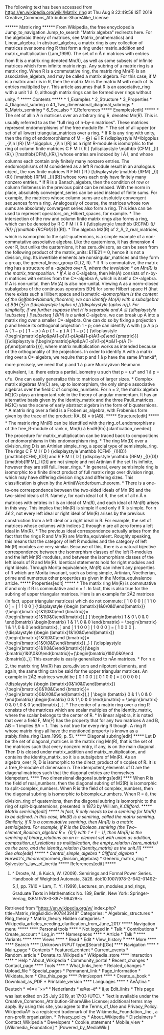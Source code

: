 The following text has been accessed from https://en.wikipedia.org/wiki/Matrix_ring at Thu Aug 8 22:49:58 IST 2019
Creative_Commons_Attribution-ShareAlike_License




















****** Matrix ring ******
From Wikipedia, the free encyclopedia
Jump_to_navigation Jump_to_search
"Matrix algebra" redirects here. For the algebraic theory of matrices, see
Matrix_(mathematics) and Linear_algebra.
In abstract_algebra, a matrix ring is any collection of matrices over some ring
R that form a ring under matrix_addition and matrix_multiplication (Lam_1999).
The set of n Ã n matrices with entries from R is a matrix ring denoted Mn(R),
as well as some subsets of infinite matrices which form infinite matrix rings.
Any subring of a matrix ring is a matrix ring.
When R is a commutative ring, the matrix ring Mn(R) is an associative_algebra,
and may be called a matrix algebra. For this case, if M is a matrix and r is in
R, then the matrix Mr is the matrix M with each of its entries multiplied by r.
This article assumes that R is an associative_ring with a unit 1 â  0,
although matrix rings can be formed over rings without unity.
⁰
***** Contents *****
    * 1_Examples
    * 2_Structure
    * 3_Properties
    * 4_Diagonal_subring
          o 4.1_Two_dimensional_diagonal_subrings
    * 5_Matrix_semiring
    * 6_See_also
    * 7_References
***** Examples[edit] *****
    * The set of all n Ã n matrices over an arbitrary ring R, denoted Mn(R).
      This is usually referred to as the "full ring of n-by-n matrices". These
      matrices represent endomorphisms of the free module Rn.
    * The set of all upper (or set of all lower) triangular_matrices over a
      ring.
    * If R is any ring with unity, then the ring of endomorphisms of     M =
      &#x2A01;  i &#x2208; I   R   {\displaystyle M=\bigoplus _{i\in I}R}
      [M=\bigoplus _{i\in I}R] as a right R-module is isomorphic to the ring of
      column finite matrices       C F M   I   ( R )    {\displaystyle \mathbb
      {CFM} _{I}(R)\,}  [\mathbb{CFM}_I(R)\,] whose entries are indexed by I Ã
      I, and whose columns each contain only finitely many nonzero entries. The
      endomorphisms of M considered as a left R module result in an analogous
      object, the row finite matrices       R F M   I   ( R )   {\displaystyle
      \mathbb {RFM} _{I}(R)}  [\mathbb {RFM} _{I}(R)] whose rows each only have
      finitely many nonzero entries.
    * If R is a Banach_algebra, then the condition of row or column finiteness
      in the previous point can be relaxed. With the norm in place, absolutely
      convergent_series can be used instead of finite sums. For example, the
      matrices whose column sums are absolutely convergent sequences form a
      ring. Analogously of course, the matrices whose row sums are absolutely
      convergent series also form a ring. This idea can be used to represent
      operators_on_Hilbert_spaces, for example.
    * The intersection of the row and column finite matrix rings also forms a
      ring, which can be denoted by       R C F M   I   ( R )   {\displaystyle
      \mathbb {RCFM} _{I}(R)}  [{\mathbb  {RCFM}}_{I}(R)].
    * The algebra M2(R) of 2_Ã_2_real_matrices, which is isomorphic to the
      split-quaternions, is a simple example of a non-commutative associative
      algebra. Like the quaternions, it has dimension 4 over R, but unlike the
      quaternions, it has zero_divisors, as can be seen from the following
      product of the matrix_units: E11E21 = 0, hence it is not a division_ring.
      Its invertible elements are nonsingular_matrices and they form a group,
      the general_linear_group GL(2, R).
    * If R is commutative, the matrix ring has a structure of a *-algebra over
      R, where the involution * on Mn(R) is the matrix_transposition.
    * If A is a C*-algebra, then Mn(A) consists of n-by-n matrices with entries
      from the C*-algebra A, which is itself a C*-algebra. If A is non-unital,
      then Mn(A) is also non-unital. Viewing A as a norm-closed subalgebra of
      the continuous operators B(H) for some Hilbert space H (that there exists
      such a Hilbert space and isometric *-isomorphism is the content of the
      Gelfand-Naimark_theorem), we can identify Mn(A) with a subalgebra of B(H
      &#x2295; n   {\displaystyle \oplus n}  [{\displaystyle \oplus n}]). For
      simplicity, if we further suppose that H is separable and A     &#x2286;
      {\displaystyle \subseteq }  [\subseteq ] B(H) is a unital C*-algebra, we
      can break up A into a matrix ring over a smaller C*-algebra. One can do
      so by fixing a projection p and hence its orthogonal projection 1 - p;
      one can identify A with       (    p A p   p A ( 1 &#x2212; p )     ( 1
      &#x2212; p ) A p   ( 1 &#x2212; p ) A ( 1 &#x2212; p )    )
      {\displaystyle {\begin{pmatrix}pAp&pA(1-p)\\(1-p)Ap&(1-p)A(1-p)\end
      {pmatrix}}}  [{\displaystyle {\begin{pmatrix}pAp&pA(1-p)\\(1-p)Ap&(1-p)A
      (1-p)\end{pmatrix}}}], where matrix multiplication works as intended
      because of the orthogonality of the projections. In order to identify A
      with a matrix ring over a C*-algebra, we require that p and 1 â p have
      the same â³rankâ³; more precisely, we need that p and 1 â p are
      Murrayâvon Neumann equivalent, i.e. there exists a partial_isometry u
      such that p = uu* and 1 â p = u*u. One can easily generalize this to
      matrices of larger sizes.
    * Complex matrix algebras Mn(C) are, up to isomorphism, the only simple
      associative algebras over the field C of complex_numbers. For n = 2, the
      matrix algebra M2(C) plays an important role in the theory of angular
      momentum. It has an alternative basis given by the identity_matrix and
      the three Pauli_matrices. M2(C) was the scene of early abstract algebra
      in the form of biquaternions.
    * A matrix ring over a field is a Frobenius_algebra, with Frobenius form
      given by the trace of the product: Ï(A, B) = tr(AB).
***** Structure[edit] *****
    * The matrix ring Mn(R) can be identified with the ring_of_endomorphisms of
      the free_R-module of rank n, Mn(R) â EndR(Rn).[clarification_needed]
      The procedure for matrix_multiplication can be traced back to
      compositions of endomorphisms in this endomorphism ring.
    * The ring Mn(D) over a division_ring D is an Artinian simple_ring, a
      special type of semisimple_ring. The rings       C F M   I   ( D )
      {\displaystyle \mathbb {CFM} _{I}(D)}  [\mathbb{CFM}_I(D)] and       R F
      M   I   ( D )   {\displaystyle \mathbb {RFM} _{I}(D)}  [\mathbb{RFM}_I
      (D)] are not simple and not Artinian if the set I is infinite, however
      they are still full_linear_rings.
    * In general, every semisimple ring is isomorphic to a finite direct
      product of full matrix rings over division rings, which may have
      differing division rings and differing sizes. This classification is
      given by the ArtinâWedderburn_theorem.
    * There is a one-to-one correspondence between the two-sided ideals of Mn
      (R) and the two-sided ideals of R. Namely, for each ideal I of R, the set
      of all n Ã n matrices with entries in I is an ideal of Mn(R), and each
      ideal of Mn(R) arises in this way. This implies that Mn(R) is simple if
      and only if R is simple. For n â¥ 2, not every left ideal or right ideal
      of Mn(R) arises by the previous construction from a left ideal or a right
      ideal in R. For example, the set of matrices whose columns with indices 2
      through n are all zero forms a left ideal in Mn(R).
    * The previous ideal correspondence actually arises from the fact that the
      rings R and Mn(R) are Morita_equivalent. Roughly speaking, this means
      that the category of left R modules and the category of left Mn(R)
      modules are very similar. Because of this, there is a natural bijective
      correspondence between the isomorphism classes of the left R-modules and
      the left Mn(R)-modules, and between the isomorphism classes of the left
      ideals of R and Mn(R). Identical statements hold for right modules and
      right ideals. Through Morita equivalence, Mn(R) can inherit any
      properties of R which are Morita invariant, such as being simple,
      Artinian, Noetherian, prime and numerous other properties as given in the
      Morita_equivalence article.
***** Properties[edit] *****
    * The matrix ring Mn(R) is commutative if and only if R is commutative and
      n = 1. In fact, this is also true for the subring of upper triangular
      matrices. Here is an example for 2Ã2 matrices (in fact, upper triangular
      matrices) which do not commute:
                 [    1   0     0   0    ]     [    1   1     0   0    ]   =
            [    1   1     0   0    ]      {\displaystyle {\begin
            {bmatrix}1&0\\0&0\end{bmatrix}}{\begin{bmatrix}1&1\\0&0\end
            {bmatrix}}={\begin{bmatrix}1&1\\0&0\end{bmatrix}}\,}  [
              \begin{bmatrix}
                1 & 0 \\
                0 & 0
              \end{bmatrix}
              \begin{bmatrix}
                1 & 1 \\
                0 & 0
              \end{bmatrix}
            =
              \begin{bmatrix}
                1 & 1 \\
                0 & 0
              \end{bmatrix}\,
            ]
and
                 [    1   1     0   0    ]     [    1   0     0   0    ]   =
            [    1   0     0   0    ]   .    {\displaystyle {\begin
            {bmatrix}1&1\\0&0\end{bmatrix}}{\begin{bmatrix}1&0\\0&0\end
            {bmatrix}}={\begin{bmatrix}1&0\\0&0\end{bmatrix}}.\,}  [
            {\displaystyle {\begin{bmatrix}1&1\\0&0\end{bmatrix}}{\begin
            {bmatrix}1&0\\0&0\end{bmatrix}}={\begin{bmatrix}1&0\\0&0\end
            {bmatrix}}.\,}]
      This example is easily generalized to nÃn matrices.
    * For n ≥ 2, the matrix ring Mn(R) has zero_divisors and nilpotent
      elements, and again, the same thing can be said for the upper triangular
      matrices. An example in 2Ã2 matrices would be
                 [    0   1     0   0    ]     [    0   1     0   0    ]   =
            [    0   0     0   0    ]      {\displaystyle {\begin
            {bmatrix}0&1\\0&0\end{bmatrix}}{\begin{bmatrix}0&1\\0&0\end
            {bmatrix}}={\begin{bmatrix}0&0\\0&0\end{bmatrix}}\,}  [  \begin
            {bmatrix}
                0 & 1 \\
                0 & 0
              \end{bmatrix}
              \begin{bmatrix}
                0 & 1 \\
                0 & 0
              \end{bmatrix}
            =
              \begin{bmatrix}
                0 & 0 \\
                0 & 0
              \end{bmatrix}\,
            ].
    * The center of a matrix ring over a ring R consists of the matrices which
      are scalar multiples of the identity_matrix, where the scalar belongs to
      the center of R.
    * In linear algebra, it is noted that over a field F, Mn(F) has the
      property that for any two matrices A and B, AB = 1 implies BA = 1. This
      is not true for every ring R though. A ring R whose matrix rings all have
      the mentioned property is known as a stably_finite_ring (Lam_1999, p. 5).
***** Diagonal subring[edit] *****
Let D be the set of diagonal_matrices in the matrix ring Mn(R), that is the set
of the matrices such that every nonzero entry, if any, is on the main diagonal.
Then D is closed under matrix_addition and matrix_multiplication, and contains
the identity_matrix, so it is a subalgebra of Mn(R).
As an algebra_over_R, D is isomorphic to the direct_product of n copies of R.
It is a free_R-module of dimension n. The idempotent_elements of D are the
diagonal matrices such that the diagonal entries are themselves idempotent.
**** Two dimensional diagonal subrings[edit] ****
When R is the field of real_numbers, then the diagonal subring of M2(R) is
isomorphic to split-complex_numbers. When R is the field of complex_numbers,
then the diagonal subring is isomorphic to bicomplex_numbers. When R = â, the
division_ring of quaternions, then the diagonal subring is isomorphic to the
ring of split-biquaternions, presented in 1873 by William_K._Clifford.
***** Matrix semiring[edit] *****
In fact, R only needs to be a semiring for Mn(R) to be defined. In this case,
Mn(R) is a semiring, called the matrix semiring. Similarly, if R is a
commutative semiring, then Mn(R) is a matrix semialgebra.
For example, if R is the Boolean_semiring (the Two-element_Boolean_algebra R = 
{0,1} with 1 + 1 = 1), then Mn(R) is the semiring of binary_relations on an n-
element set with union as addition, composition_of_relations as multiplication,
the empty_relation (zero_matrix) as the zero, and the identity_relation
(identity_matrix) as the unit.[1]
***** See also[edit] *****
    * Central_simple_algebra
    * Clifford_algebra
    * Hurwitz's_theorem_(normed_division_algebras)
    * Generic_matrix_ring
    * Sylvester's_law_of_inertia
***** References[edit] *****
   1. ^ Droste, M., & Kuich, W. (2009). Semirings and Formal Power Series.
      Handbook of Weighted Automata, 3â28. doi:10.1007/978-3-642-01492-5_1,
      pp. 7â10
    * Lam, T. Y. (1999), Lectures_on_modules_and_rings, Graduate Texts in
      Mathematics No. 189, Berlin, New York: Springer-Verlag, ISBN 978-0-387-
      98428-5

Retrieved from "https://en.wikipedia.org/w/
index.php?title=Matrix_ring&oldid=907843948"
Categories:
    * Algebraic_structures
    * Ring_theory
    * Matrix_theory
Hidden categories:
    * Wikipedia_articles_needing_clarification_from_June_2017
***** Navigation menu *****
**** Personal tools ****
    * Not logged in
    * Talk
    * Contributions
    * Create_account
    * Log_in
**** Namespaces ****
    * Article
    * Talk
⁰
**** Variants ****
**** Views ****
    * Read
    * Edit
    * View_history
⁰
**** More ****
**** Search ****
[Unknown INPUT type][Search][Go]
**** Navigation ****
    * Main_page
    * Contents
    * Featured_content
    * Current_events
    * Random_article
    * Donate_to_Wikipedia
    * Wikipedia_store
**** Interaction ****
    * Help
    * About_Wikipedia
    * Community_portal
    * Recent_changes
    * Contact_page
**** Tools ****
    * What_links_here
    * Related_changes
    * Upload_file
    * Special_pages
    * Permanent_link
    * Page_information
    * Wikidata_item
    * Cite_this_page
**** Print/export ****
    * Create_a_book
    * Download_as_PDF
    * Printable_version
**** Languages ****
    * ÄeÅ¡tina
    * Deutsch
    * ×¢××¨××ª
    * Nederlands
    * æ¥æ¬èª
    * ä¸­æ
Edit_links
    * This page was last edited on 25 July 2019, at 17:03 (UTC).
    * Text is available under the Creative_Commons_Attribution-ShareAlike
      License; additional terms may apply. By using this site, you agree to the
      Terms_of_Use and Privacy_Policy. WikipediaÂ® is a registered trademark of
      the Wikimedia_Foundation,_Inc., a non-profit organization.
    * Privacy_policy
    * About_Wikipedia
    * Disclaimers
    * Contact_Wikipedia
    * Developers
    * Cookie_statement
    * Mobile_view
    * [Wikimedia_Foundation]
    * [Powered_by_MediaWiki]
